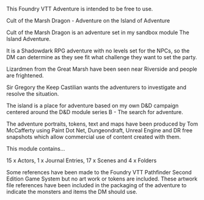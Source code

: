 This Foundry VTT Adventure is intended to be free to use.

Cult of the Marsh Dragon - Adventure on the Island of Adventure

Cult of the Marsh Dragon is an adventure set in my sandbox module The Island Adventure.

It is a Shadowdark RPG adventure with no levels set for the NPCs, so the DM can determine as they see fit what challenge they want to set the party.

Lizardmen from the Great Marsh have been seen near Riverside and people are frightened.

Sir Gregory the Keep Castilian wants the adventurers to investigate and resolve the situation.

The island is a place for adventure based on my own D&D campaign centered around the D&D module series B - The search for adventure.

The adventure portraits, tokens, text and maps have been produced by Tom McCafferty using Paint Dot Net, Dungeondraft, Unreal Engine and DR free snapshots which allow commercial use of content created with them.

This module contains...

15 x Actors, 1 x Journal Entries, 17 x Scenes and 4 x Folders

Some references have been made to the Foundry VTT Pathfinder Second Edition Game System but no art work or tokens are included. These artwork file references have been included in the packaging of the adventure to indicate the monsters and items the DM should use.



